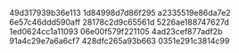 49d317939b36e113
1d84998d7d86f295
a2335519e86da7e2
6e57c46ddd590aff
28178c2d9c65561d
5226ae188747627d
1ed0624cc1a11093
06e00f579f221105
4ad23cef877adf2b
91a4c29e7a6a6cf7
428dfc265a93b663
0351e291c3814c99
